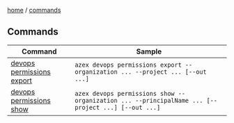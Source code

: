 [home](/readme.md) / [commands](/docs/commands/readme.md)

## Commands

|Command|Sample|
|-|-|
|[devops permissions export](/docs/commands/devops/permissions/export.md)|`azex devops permissions export --organization ... --project ... [--out ...]`|
|[devops permissions show  ](/docs/commands/devops/permissions/show.md  )|`azex devops permissions show --organization ... --principalName ... [--project ...] [--out ...]`|